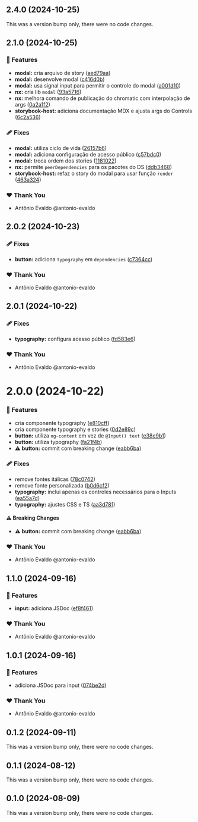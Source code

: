 ## 2.4.0 (2024-10-25)

This was a version bump only, there were no code changes.

## 2.1.0 (2024-10-25)


### 🚀 Features

- **modal:** cria arquivo de story ([aed79aa](https://github.com/antonio-evaldo/4017-nx-monorepo-storybook-3/commit/aed79aa))
- **modal:** desenvolve modal ([c416d0b](https://github.com/antonio-evaldo/4017-nx-monorepo-storybook-3/commit/c416d0b))
- **modal:** usa signal input para permitir o controle do modal ([a001d10](https://github.com/antonio-evaldo/4017-nx-monorepo-storybook-3/commit/a001d10))
- **nx:** cria lib `modal` ([93a5716](https://github.com/antonio-evaldo/4017-nx-monorepo-storybook-3/commit/93a5716))
- **nx:** melhora comando de publicação do chromatic com interpolação de args ([0a2a1f2](https://github.com/antonio-evaldo/4017-nx-monorepo-storybook-3/commit/0a2a1f2))
- **storybook-host:** adiciona documentação MDX e ajusta args do Controls ([6c2a536](https://github.com/antonio-evaldo/4017-nx-monorepo-storybook-3/commit/6c2a536))

### 🩹 Fixes

- **modal:** utiliza ciclo de vida ([26157b6](https://github.com/antonio-evaldo/4017-nx-monorepo-storybook-3/commit/26157b6))
- **modal:** adiciona configuração de acesso público ([c57bdc0](https://github.com/antonio-evaldo/4017-nx-monorepo-storybook-3/commit/c57bdc0))
- **modal:** troca ordem dos stories ([1181022](https://github.com/antonio-evaldo/4017-nx-monorepo-storybook-3/commit/1181022))
- **nx:** permite `peerDependencies` para os pacotes do DS ([ddb3468](https://github.com/antonio-evaldo/4017-nx-monorepo-storybook-3/commit/ddb3468))
- **storybook-host:** refaz o story do modal para usar função `render` ([463a324](https://github.com/antonio-evaldo/4017-nx-monorepo-storybook-3/commit/463a324))

### ❤️  Thank You

- Antônio Evaldo @antonio-evaldo

## 2.0.2 (2024-10-23)


### 🩹 Fixes

- **button:** adiciona `typography` em `dependencies` ([c7364cc](https://github.com/antonio-evaldo/4017-nx-monorepo-storybook-3/commit/c7364cc))

### ❤️  Thank You

- Antônio Evaldo @antonio-evaldo

## 2.0.1 (2024-10-22)


### 🩹 Fixes

- **typography:** configura acesso público ([fd583e6](https://github.com/antonio-evaldo/4017-nx-monorepo-storybook-3/commit/fd583e6))

### ❤️  Thank You

- Antônio Evaldo @antonio-evaldo

# 2.0.0 (2024-10-22)


### 🚀 Features

- cria componente typography ([e810cff](https://github.com/antonio-evaldo/4017-nx-monorepo-storybook-3/commit/e810cff))
- cria componente typography e stories ([0d2e89c](https://github.com/antonio-evaldo/4017-nx-monorepo-storybook-3/commit/0d2e89c))
- **button:** utiliza `ng-content` em vez de `@Input() text` ([e38e9b1](https://github.com/antonio-evaldo/4017-nx-monorepo-storybook-3/commit/e38e9b1))
- **button:** utiliza typography ([fa21f4b](https://github.com/antonio-evaldo/4017-nx-monorepo-storybook-3/commit/fa21f4b))
- ⚠️  **button:** commit com breaking change ([eabb6ba](https://github.com/antonio-evaldo/4017-nx-monorepo-storybook-3/commit/eabb6ba))

### 🩹 Fixes

- remove fontes itálicas ([78c0742](https://github.com/antonio-evaldo/4017-nx-monorepo-storybook-3/commit/78c0742))
- remove fonte personalizada ([b0d6cf2](https://github.com/antonio-evaldo/4017-nx-monorepo-storybook-3/commit/b0d6cf2))
- **typography:** inclui apenas os controles necessários para o Inputs ([ea55a7d](https://github.com/antonio-evaldo/4017-nx-monorepo-storybook-3/commit/ea55a7d))
- **typography:** ajustes CSS e TS ([aa3d781](https://github.com/antonio-evaldo/4017-nx-monorepo-storybook-3/commit/aa3d781))

#### ⚠️  Breaking Changes

- ⚠️  **button:** commit com breaking change ([eabb6ba](https://github.com/antonio-evaldo/4017-nx-monorepo-storybook-3/commit/eabb6ba))

### ❤️  Thank You

- Antônio Evaldo @antonio-evaldo

## 1.1.0 (2024-09-16)


### 🚀 Features

- **input:** adiciona JSDoc ([ef8f461](https://github.com/antonio-evaldo/4016-nx-monorepo-storybook-2/commit/ef8f461))

### ❤️  Thank You

- Antônio Evaldo @antonio-evaldo

## 1.0.1 (2024-09-16)


### 🚀 Features

- adiciona JSDoc para input ([074be2d](https://github.com/antonio-evaldo/4016-nx-monorepo-storybook-2/commit/074be2d))

### ❤️  Thank You

- Antônio Evaldo @antonio-evaldo

## 0.1.2 (2024-09-11)

This was a version bump only, there were no code changes.

## 0.1.1 (2024-08-12)

This was a version bump only, there were no code changes.

## 0.1.0 (2024-08-09)

This was a version bump only, there were no code changes.
